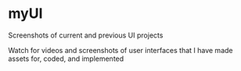 # myUI
Screenshots of current and previous UI projects

Watch for videos and screenshots of user interfaces that I have made assets for, coded, and implemented
